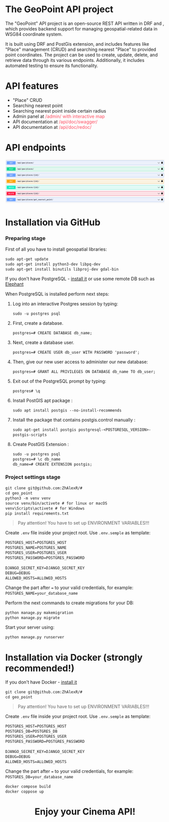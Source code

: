 # The GeoPoint API project

The "GeoPoint" API project is an open-source REST API written in DRF and , which provides backend support 
for managing geospatial-related data in WSG84 coordinate system. 

It is built using DRF and PostGis extension, and includes features like "Place" management (CRUD) and searching nearest "Place"
to provided point coordinates. 
The project can be used to create, update, delete, and retrieve data through its various endpoints. 
Additionally, it includes automated testing to ensure its functionality.

# API features

- "Place" CRUD
- Searching nearest point 
- Searching nearest point inside certain radius 
- Admin panel at <span style="color: rgb(255, 76, 96);">/admin/<span> with interactive map 
- API documentation at <span style="color: rgb(255, 76, 96)">/api/doc/swagger/<span> 
- API documentation at <span style="color: rgb(255, 76, 96)">/api/doc/redoc/<span> 

# API endpoints
![img.png](screenshots/img.png)

# Installation via GitHub


### Preparing stage
First of all you have to install geospatial libraries:
```shell
sudo apt-get update
sudo apt-get install python3-dev libpq-dev 
sudo apt-get install binutils libproj-dev gdal-bin
```

If you don't have PostgreSQL - [install it](https://www.postgresql.org/download/) or use some remote DB such as [Elephant](https://customer.elephantsql.com/)

When PostgreSQL is installed perform next steps:
1. Log into an interactive Postgres session by typing:
   ```shell
   sudo -u postgres psql
   ```
2. First, create a database.
   ```shell
   postgres=# CREATE DATABASE db_name;
   ```
3. Next, create a database user.
   ```shell
   postgres=# CREATE USER db_user WITH PASSWORD 'password';
   ```
4. Then, give our new user access to administer our new database:
   ```shell
   postgres=# GRANT ALL PRIVILEGES ON DATABASE db_name TO db_user;
   ```
5. Exit out of the PostgreSQL prompt by typing:
   ```shell
   postgres# \q
   ```
6. Install PostGIS apt package :
   ```shell
   sudo apt install postgis --no-install-recommends
   ```
7. Install the package that contains postgis.control manually :
   ```shell
   sudo apt-get install postgis postgresql-<POSTGRESQL_VERSION>-postgis-scripts
   ```
8. Create PostGIS Extension :
   ```shell
   sudo -u postgres psql
   postgres=# \c db_name
   db_name=# CREATE EXTENSION postgis;
   ```

### Project settings stage
```shell
git clone git@github.com:ZhAlexR/#
cd geo_point
python3 -m venv venv
source venv/bin/activete # for linux or macOS
venv\Scripts\activete # for Windows
pip install requirements.txt
```
>Pay attention! You have to set up ENVIRONMENT VARIABLES!!!

Create `.env` file inside your project root. Use `.env.semple` as template:
```shell
POSTGRES_HOST=POSTGRES_HOST
POSTGRES_NAME=POSTGRES_NAME
POSTGRES_USER=POSTGRES_USER
POSTGRES_PASSWORD=POSTGRES_PASSWORD

DJANGO_SECRET_KEY=DJANGO_SECRET_KEY
DEBUG=DEBUG
ALLOWED_HOSTS=ALLOWED_HOSTS
```
Change the part after `=` to your valid credentials, for example:
`POSTGRES_NAME=your_database_name`

Perform the next commands to create migrations for your DB:
```shell
python manage.py makemigration
python manage.py migrate
```

Start your server using:
```shell
python manage.py runserver
```


# Installation via Docker (strongly recommended!)

If you don't have Docker - [install it](https://docs.docker.com/get-docker/)
```shell
git clone git@github.com:ZhAlexR/#
cd geo_point
```

>Pay attention! You have to set up ENVIRONMENT VARIABLES!!!

Create `.env` file inside your project root. Use `.env.semple` as template:
```shell
POSTGRES_HOST=POSTGRES_HOST
POSTGRES_DB=POSTGRES_DB
POSTGRES_USER=POSTGRES_USER
POSTGRES_PASSWORD=POSTGRES_PASSWORD

DJANGO_SECRET_KEY=DJANGO_SECRET_KEY
DEBUG=DEBUG
ALLOWED_HOSTS=ALLOWED_HOSTS
```
Change the part after `=` to your valid credentials, for example:
`POSTGRES_DB=your_database_name`

```shell
docker compose build
docker coppose up
```
# <p style="text-align: center;">Enjoy your Cinema API!</p>

<div align="center">
    <img src="https://media.giphy.com/media/t3sZxY5zS5B0z5zMIz/giphy-downsized-large.gif" alt="">
</div>


